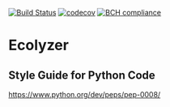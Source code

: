 [![Build Status](https://travis-ci.com/avancinirodrigo/gitdriller.svg?token=5ZEHUCMbsFiYovGrh5Hp&branch=master)](https://travis-ci.com/avancinirodrigo/gitdriller)
[![codecov](https://codecov.io/gh/avancinirodrigo/gitdriller/branch/master/graph/badge.svg?token=s6IQehSnnQ)](https://codecov.io/gh/avancinirodrigo/gitdriller)
[![BCH compliance](https://bettercodehub.com/edge/badge/avancinirodrigo/gitdriller?branch=master&token=466b238641f2108578dedc8551647e7df4fc7ff8)](https://bettercodehub.com/)

# Ecolyzer

## Style Guide for Python Code
https://www.python.org/dev/peps/pep-0008/
